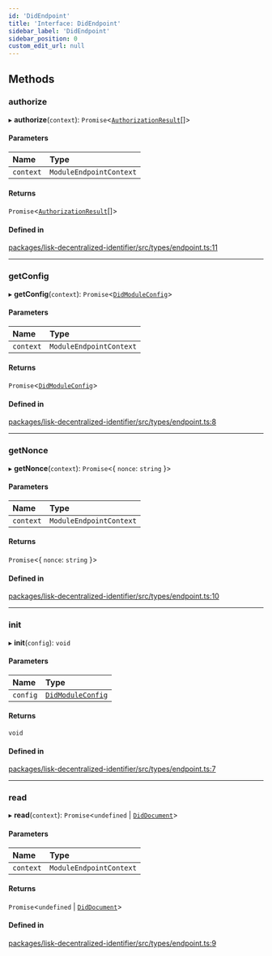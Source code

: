 ```yaml
---
id: 'DidEndpoint'
title: 'Interface: DidEndpoint'
sidebar_label: 'DidEndpoint'
sidebar_position: 0
custom_edit_url: null
---
```


## Methods

### authorize

▸ **authorize**(`context`): `Promise`<[`AuthorizationResult`](../modules.md#authorizationresult)[]\>

#### Parameters

| Name      | Type                    |
| :-------- | :---------------------- |
| `context` | `ModuleEndpointContext` |

#### Returns

`Promise`<[`AuthorizationResult`](../modules.md#authorizationresult)[]\>

#### Defined in

[packages/lisk-decentralized-identifier/src/types/endpoint.ts:11](https://github.com/aldhosutra/lisk-did/blob/f053e54/packages/lisk-decentralized-identifier/src/types/endpoint.ts#L11)

---

### getConfig

▸ **getConfig**(`context`): `Promise`<[`DidModuleConfig`](DidModuleConfig.md)\>

#### Parameters

| Name      | Type                    |
| :-------- | :---------------------- |
| `context` | `ModuleEndpointContext` |

#### Returns

`Promise`<[`DidModuleConfig`](DidModuleConfig.md)\>

#### Defined in

[packages/lisk-decentralized-identifier/src/types/endpoint.ts:8](https://github.com/aldhosutra/lisk-did/blob/f053e54/packages/lisk-decentralized-identifier/src/types/endpoint.ts#L8)

---

### getNonce

▸ **getNonce**(`context`): `Promise`<{ `nonce`: `string` }\>

#### Parameters

| Name      | Type                    |
| :-------- | :---------------------- |
| `context` | `ModuleEndpointContext` |

#### Returns

`Promise`<{ `nonce`: `string` }\>

#### Defined in

[packages/lisk-decentralized-identifier/src/types/endpoint.ts:10](https://github.com/aldhosutra/lisk-did/blob/f053e54/packages/lisk-decentralized-identifier/src/types/endpoint.ts#L10)

---

### init

▸ **init**(`config`): `void`

#### Parameters

| Name     | Type                                    |
| :------- | :-------------------------------------- |
| `config` | [`DidModuleConfig`](DidModuleConfig.md) |

#### Returns

`void`

#### Defined in

[packages/lisk-decentralized-identifier/src/types/endpoint.ts:7](https://github.com/aldhosutra/lisk-did/blob/f053e54/packages/lisk-decentralized-identifier/src/types/endpoint.ts#L7)

---

### read

▸ **read**(`context`): `Promise`<`undefined` \| [`DidDocument`](DidDocument.md)\>

#### Parameters

| Name      | Type                    |
| :-------- | :---------------------- |
| `context` | `ModuleEndpointContext` |

#### Returns

`Promise`<`undefined` \| [`DidDocument`](DidDocument.md)\>

#### Defined in

[packages/lisk-decentralized-identifier/src/types/endpoint.ts:9](https://github.com/aldhosutra/lisk-did/blob/f053e54/packages/lisk-decentralized-identifier/src/types/endpoint.ts#L9)
